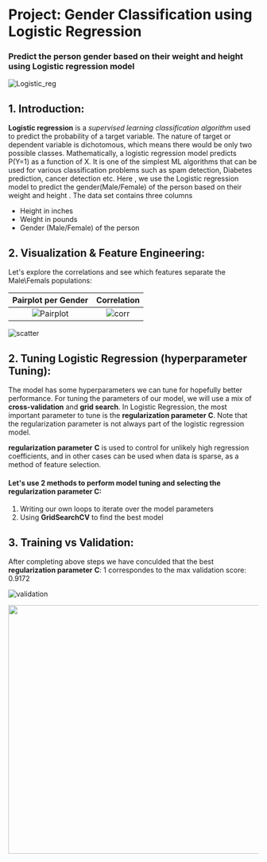 # Project: Gender Classification using Logistic Regression

### Predict the person gender based on their weight and height using Logistic regression model

![Logistic_reg](https://user-images.githubusercontent.com/67468718/105578429-0d235000-5d35-11eb-9afa-505d657abfd8.JPG)

## 1. Introduction: 

**Logistic regression** is a *supervised learning classification algorithm* used to predict the probability of a target variable. The nature of target or dependent variable is dichotomous, which means there would be only two possible classes.
Mathematically, a logistic regression model predicts P(Y=1) as a function of X. It is one of the simplest ML algorithms that can be used for various classification problems such as spam detection, Diabetes prediction, cancer detection etc.
Here , we use the Logistic regression model to predict the gender(Male/Female) of the person based on their weight and height .
The data set contains three columns
  * Height in inches
  * Weight in pounds
  * Gender (Male/Female) of the person
  
## 2. Visualization & Feature Engineering:   

Let's explore the correlations and see which features separate the Male\Femals populations:

Pairplot per Gender         |  Correlation
:-------------------------:|:-------------------------:
![Pairplot](https://user-images.githubusercontent.com/67468718/105615300-65ce0980-5d84-11eb-8915-1a500a2482ac.JPG) | ![corr](https://user-images.githubusercontent.com/67468718/105615299-65357300-5d84-11eb-9ede-eee198be9cb6.JPG)

![scatter](https://user-images.githubusercontent.com/67468718/105615301-65ce0980-5d84-11eb-8369-bfc3c5ad0320.JPG)

## 2. Tuning Logistic Regression (hyperparameter Tuning): 

The model has some hyperparameters we can tune for hopefully better performance. For tuning the parameters of our model, we will use a mix of **cross-validation** and **grid search**. In Logistic Regression, the most important parameter to tune is the **regularization parameter** **C**. Note that the regularization parameter is not always part of the logistic regression model. 

**regularization parameter** **C** is used to control for unlikely high regression coefficients, and in other cases can be used when data is sparse, as a method of feature selection.

#### Let's use 2 methods to perform model tuning and selecting the regularization parameter **C**:
  1. Writing our own loops to iterate over the model parameters
  2. Using **GridSearchCV** to find the best model
  
## 3. Training vs Validation:

After completing above steps we have conculded that the best **regularization parameter** **C**: 1  correspondes to the max validation score: 0.9172

![validation](https://user-images.githubusercontent.com/67468718/105616033-b9425680-5d88-11eb-9d46-3a1c56b79048.JPG)  

<p align="center">
  <img width="660" height="500" src="https://user-images.githubusercontent.com/67468718/105616033-b9425680-5d88-11eb-9d46-3a1c56b79048.JPG">
</p>

  


